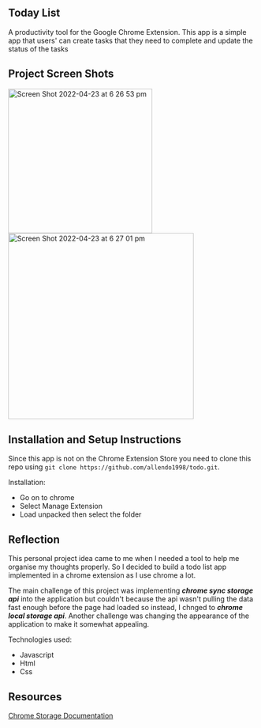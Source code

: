 ## Today List

A productivity tool for the Google Chrome Extension. This app is a simple app that users' can create tasks that they need to complete and update the status of the tasks

## Project Screen Shots

<img width="292" alt="Screen Shot 2022-04-23 at 6 26 53 pm" src="https://user-images.githubusercontent.com/53243633/164887447-9c9a247e-3320-4c0d-8445-65475b162b80.png">

<img width="376" alt="Screen Shot 2022-04-23 at 6 27 01 pm" src="https://user-images.githubusercontent.com/53243633/164887453-d1370c63-6b4a-482e-aef8-460ef963df08.png">

## Installation and Setup Instructions

Since this app is not on the Chrome Extension Store you need to clone this repo using `git clone https://github.com/allendo1998/todo.git`. 

Installation:

* Go on to chrome
* Select Manage Extension
* Load unpacked then select the folder

## Reflection

This personal project idea came to me when I needed a tool to help me organise my thoughts properly. So I decided to build a todo list app implemented in a chrome extension as I use chrome a lot.

The main challenge of this project was implementing ***chrome sync storage api*** into the application but couldn't because the api wasn't pulling the data fast enough before the page had loaded so instead, I chnged to ***chrome local storage api***. Another challenge was changing the appearance of the application to make it somewhat appealing.

Technologies used:

* Javascript
* Html
* Css

## Resources

[Chrome Storage Documentation](https://developer.chrome.com/docs/extensions/reference/storage/)

